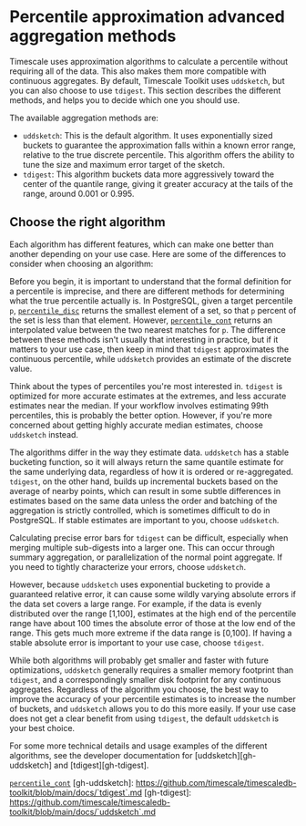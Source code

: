 # Percentile approximation advanced aggregation methods
Timescale uses approximation algorithms to calculate a percentile without
requiring all of the data. This also makes them more compatible with continuous
aggregates. By default, Timescale Toolkit uses `uddsketch`, but you can also
choose to use `tdigest`. This section describes the different methods, and helps
you to decide which one you should use.

The available aggregation methods are:
*   `uddsketch`: This is the default algorithm. It uses exponentially sized
    buckets to guarantee the approximation falls within a known error range,
    relative to the true discrete percentile. This algorithm offers the ability
    to tune the size and maximum error target of the sketch.
*   `tdigest`: This algorithm buckets data more aggressively toward the center
    of the quantile range, giving it greater accuracy at the tails of the range,
    around 0.001 or 0.995.

## Choose the right algorithm
Each algorithm has different features, which can make one better than another
depending on your use case. Here are some of the differences to consider when
choosing an algorithm:

Before you begin, it is important to understand that the formal definition for
a percentile is imprecise, and there are different methods for determining what
the true percentile actually is. In PostgreSQL, given a target percentile `p`,
[`percentile_disc`][pg-percentile] returns the smallest element of a set, so
that `p` percent of the set is less than that element. However,
[`percentile_cont`][pg-percentile] returns an interpolated value between the two
nearest matches for `p`. The difference between these methods isn't usually
that interesting in practice, but if it matters to your use case, then keep in
mind that `tdigest` approximates the continuous percentile, while `uddsketch`
provides an estimate of the discrete value.

Think about the types of percentiles you're most interested in. `tdigest` is
optimized for more accurate estimates at the extremes, and less accurate
estimates near the median. If your workflow involves estimating 99th
percentiles, this is probably the better option. However, if you're more
concerned about getting highly accurate median estimates, choose `uddsketch`
instead.

The algorithms differ in the way they estimate data. `uddsketch` has a stable
bucketing function, so it will always return the same quantile estimate for the
same underlying data, regardless of how it is ordered or re-aggregated.
`tdigest`, on the other hand, builds up incremental buckets based on the average
of nearby points, which can result in some subtle differences in estimates based
on the same data unless the order and batching of the aggregation is strictly
controlled, which is sometimes difficult to do in PostgreSQL. If stable
estimates are important to you, choose `uddsketch`.

Calculating precise error bars for `tdigest` can be difficult, especially when
merging multiple sub-digests into a larger one. This can occur through summary
aggregation, or parallelization of the normal point aggregate. If you need to
tightly characterize your errors, choose `uddsketch`.

However, because `uddsketch` uses exponential bucketing to provide a guaranteed
relative error, it can cause some wildly varying absolute errors if the data set
covers a large range. For example, if the data is evenly distributed over the
range [1,100], estimates at the high end of the percentile range have about 100
times the absolute error of those at the low end of the range. This gets much
more extreme if the data range is [0,100]. If having a stable absolute error is
important to your use case, choose `tdigest`.

While both algorithms will probably get smaller and faster with future
optimizations, `uddsketch` generally requires a smaller memory footprint than
`tdigest`, and a correspondingly smaller disk footprint for any continuous
aggregates. Regardless of the algorithm you choose, the best way to improve the
accuracy of your percentile estimates is to increase the number of buckets, and
`uddsketch` allows you to do this more easily. If your use case does not get a
clear benefit from using `tdigest`, the default `uddsketch` is your best choice.

For some more technical details and usage examples of the different algorithms,
see the developer documentation for [uddsketch][gh-uddsketch] and
[tdigest][gh-tdigest].

[pg-percentile]: https://www.postgresql.org/docs/current/functions-aggregate.html#FUNCTIONS-ORDEREDSET-TABLE
[`percentile_cont`](https://www.postgresql.org/docs/current/functions-aggregate.html#FUNCTIONS-ORDEREDSET-TABLE)
[gh-uddsketch]: https://github.com/timescale/timescaledb-toolkit/blob/main/docs/`tdigest`.md
[gh-tdigest]: https://github.com/timescale/timescaledb-toolkit/blob/main/docs/`uddsketch`.md
